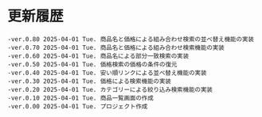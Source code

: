# 更新履歴

	-ver.0.80 2025-04-01 Tue. 商品名と価格による組み合わせ検索の並べ替え機能の実装
	-ver.0.70 2025-04-01 Tue. 商品名と価格による組み合わせ検索機能の実装
	-ver.0.60 2025-04-01 Tue. 商品名による部分一致検索の実装
	-ver.0.50 2025-04-01 Tue. 価格検索の価格の条件の復元
	-ver.0.40 2025-04-01 Tue. 安い順リンクによる並べ替え機能の実装
	-ver.0.30 2025-04-01 Tue. 価格による検索機能の実装
	-ver.0.20 2025-04-01 Tue. カテゴリーによる絞り込み検索機能の実装
	-ver.0.10 2025-04-01 Tue. 商品一覧画面の作成
	-ver.0.00 2025-04-01 Tue. プロジェクト作成
